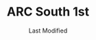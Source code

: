 ---
layout: location-page
date: Last Modified
description: "Local COVID-19 testing is available at ARC South 1st in Austin, Texas, USA."
permalink: "locations/texas/austin/arc-south-1st/"
tags:
  - locations
  - texas
title: ARC South 1st
state: Texas
stateAbbr: TX
hood: "Austin"
address: "3828 South 1st Street"
city: "Austin"
zip: "78704"
mapUrl: "http://maps.apple.com/?q=ARC+South+1st&address=3828+South+1st+Street,Austin,Texas,78704"
locationType: Drive-thru
phone: " 512-443-1311"
website: "https://www.austinregionalclinic.com/make-an-appointment/"
onlineBooking: true
closed: undefined
closedUpdate: April 16th, 2020
notes: "By appointment only. Requires phone screen."
days: Weekdays
hours: 8AM-5PM
ctaMessage: Schedule a test
ctaUrl: "https://www.austinregionalclinic.com/make-an-appointment/"
---